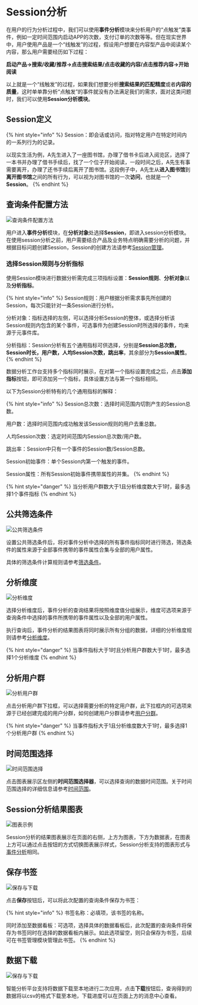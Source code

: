 # Session分析

在用户的行为分析过程中，我们可以使用**事件分析**模块来分析用户的“点触发”类事件，例如一定时间范围内启动APP的次数，支付订单的次数等等。但在现实世界中，用户使用产品是一个“线触发”的过程，假设用户想要在内容型产品中阅读某个内容，那么用户需要经历如下过程：

​**启动产品→搜索/收藏/推荐→点击搜索结果/点击收藏的内容/点击推荐内容→开始阅读**​

以上就是一个“线触发”的过程，如果我们想要分析**搜索结果的匹配精度**或者**内容的质量**，这时单单靠分析“点触发”的事件就没有办法满足我们的需求，面对这类问题时，我们可以使用**Session分析模块**。

## Session定义

{% hint style="info" %}
Session：即会话或访问，指对特定用户在特定时间内的一系列行为的记录。

以现实生活为例，A先生进入了一座图书馆，办理了借书卡后进入阅览区，选择了一本书并办理了借书手续后，找了一个位子开始阅读，一段时间之后，A先生有事需要离开，办理了还书手续后离开了图书馆。这段例子中，A先生从**进入图书馆**到**离开图书馆**之间的所有行为，可以视为对图书馆的一次**访问**，也就是一个**Session**。
{% endhint %}

## 查询条件配置方法

![查询条件配置方法](<../.gitbook/assets/查询条件配置 (3).gif>)

用户进入**事件分析**模块，在**分析对象**处选择**Session**，即进入session分析模块。在使用session分析之前，用户需要结合产品及业务特点明确需要分析的问题，并根据目标问题创建Session，Session的创建方法请参考[Session管理](../management/session_management.md)。

### 选择Session规则与分析指标

使用Session模块进行数据分析需完成三项指标设置：**Session规则**、**分析对象**以及**分析指标**。

{% hint style="info" %}
Session规则：用户根据分析需求事先所创建的Session，每次只能针对一条Session进行分析。

分析对象：指标选择的左侧，可以选择分析Session的整体，或选择分析该Session规则内包含的某个事件，可选事件为创建Session时所选择的事件，均来源于元事件库。

分析指标：Session分析有五个通用指标可供选择，分别是**Session总次数，Session时长，用户数，人均Session次数，跳出率**，其余部分为**Session属性**。
{% endhint %}

数据分析工作台支持多个指标同时展示，在对第一个指标设置完成之后，点击**添加指标**按钮，即可添加另一个指标，具体设置方法与第一个指标相同。

以下为Session分析特有的几个通用指标的解释：

{% hint style="info" %}
Session总次数：选择时间范围内切割产生的Session总数。

用户数：选择时间范围内成功触发该Session规则的用户去重总数。

人均Session次数：选定时间范围内Session总次数/用户数。

跳出率：Session中只有一个事件的Session数/Session总数。

Session初始事件：单个Session内第一个触发的事件。

Session属性：所有Session初始事件携带属性的并集。
{% endhint %}

{% hint style="danger" %}
当分析用户群数大于1且分析维度数大于1时，最多选择1个事件指标
{% endhint %}

## 公共筛选条件

![公共筛选条件](<../.gitbook/assets/公共筛选条件 (5).gif>)

设置公共筛选条件后，将对事件分析中选择的所有事件指标同时进行筛选，筛选条件的属性来源于全部事件携带的事件属性合集与全部的用户属性。

具体的筛选条件计算规则请参考[筛选条件](../basic/filter.md)。

## 分析维度

![分析维度](<../.gitbook/assets/分析维度 (5).gif>)

选择分析维度后，事件分析的查询结果将按照维度值分组展示，维度可选项来源于查询条件中选择的事件所携带的事件属性以及全部的用户属性。

执行查询后，事件分析的结果图表将同时展示所有分组的数据，详细的分析维度规则请参考[分析维度](../basic/dimension.md)。

{% hint style="danger" %}
当事件指标大于1时且分析用户群数大于1时，最多选择1个分析维度
{% endhint %}

## 分析用户群

![分析用户群](<../.gitbook/assets/分析用户群 (7).gif>)

点击分析用户群下拉框，可以选择需要分析的特定用户群，此下拉框内的可选项来源于已经创建完成的用户分群，如何创建用户分群请参考[用户分群](../userdivision.md)。

{% hint style="danger" %}
当事件指标大于1且分析维度数大于1时，最多选择1个分析用户群
{% endhint %}

## 时间范围选择

![时间范围选择](../.gitbook/assets/时间范围选择.png)

点击图表展示区左侧的**时间范围选择器**，可以选择查询的数据时间范围。关于时间范围选择的详细信息请参考[时间范围](../basic/timerange.md)。

## Session分析结果图表

![图表示例](<../.gitbook/assets/图表组合 (1).png>)

Session分析的结果图表展示在页面的右侧，上方为图表，下方为数据表，在图表上方可以通过点击按钮的方式切换图表展示样式，Session分析支持的图表形式与[事件分析](analysis_event.md)相同。

## 保存书签

![保存与下载](../.gitbook/assets/保存与下载.png)

点击**保存**按钮后，可以将此次配置的查询条件保存为书签：

{% hint style="info" %}
书签名称：必填项，该书签的名称。

同时添加至数据看板：可选项，选择具体的数据看板后，此次配置的查询条件将保存为书签同时在选择的数据看板内展示。如此选项留空，则只会保存为书签，后续可在书签管理模块管理此书签。
{% endhint %}

## 数据下载

![保存与下载](../.gitbook/assets/保存与下载.png)

智能分析平台支持将数据下载至本地进行二次应用，点击**下载**按钮后，查询得到的数据将以csv的格式下载至本地，下载进度可以在页面上方的消息中心查看。
